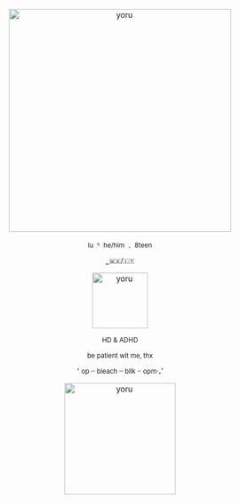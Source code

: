 <p align="center">
    <img width="400" src="https://64.media.tumblr.com/f399c8570841afa79ce5d6513948d0f8/a15b245ee466c34c-4a/s1280x1920/ff8c539cfd40d15f58dedf522bcd2fe6b634807f.pnj" alt="yoru">
</p>
<p align="center">
<sub>lu ⺀ he/him ﹑ 8teen </sub>
</p>
<p align="center">
<sub> ̨ ̨ 🇲🇽/🇮🇹</sub>
<p align="center">
    <img width="100" src="https://64.media.tumblr.com/ccb299c91b9d24e12d3d6531d6cb93ab/a15b245ee466c34c-58/s1280x1920/0ab1e0534fa169657e81340ba1a356d4e778620a.pnj" alt="yoru">
</p>
<p align="center">
<sub>HD & ADHD</sub>
</p>
<p align="center">
<sub>be patient wit me‚ thx</sub>
</p>
<p align="center">
<sub>⁺ op ┄ bleach ┄ bllk ┄ opm‧₊˚</sub>
</p>
<p align="center">
    <img width="200" src="https://64.media.tumblr.com/48f27263b8d252b1ea57aa17166ff9cf/a15b245ee466c34c-8c/s1280x1920/1e9b625365858e9443c34d3be9071f128ba1818f.pnj" alt="yoru">
</p>

